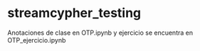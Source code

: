 # streamcypher_testing

Anotaciones de clase en OTP.ipynb y ejercicio se encuentra en OTP_ejercicio.ipynb